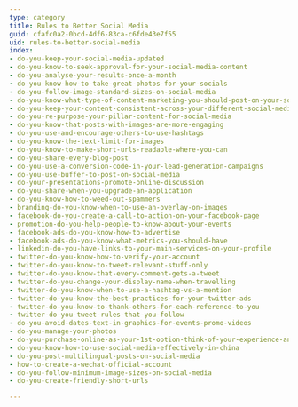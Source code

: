 ```yaml
---
type: category
title: Rules to Better Social Media
guid: cfafc0a2-0bcd-4df6-83ca-c6fde43e7f55
uid: rules-to-better-social-media
index:
- do-you-keep-your-social-media-updated
- do-you-know-to-seek-approval-for-your-social-media-content
- do-you-analyse-your-results-once-a-month
- do-you-know-how-to-take-great-photos-for-your-socials
- do-you-follow-image-standard-sizes-on-social-media
- do-you-know-what-type-of-content-marketing-you-should-post-on-your-socials
- do-you-keep-your-content-consistent-across-your-different-social-media-platforms
- do-you-re-purpose-your-pillar-content-for-social-media
- do-you-know-that-posts-with-images-are-more-engaging
- do-you-use-and-encourage-others-to-use-hashtags
- do-you-know-the-text-limit-for-images
- do-you-know-to-make-short-urls-readable-where-you-can
- do-you-share-every-blog-post
- do-you-use-a-conversion-code-in-your-lead-generation-campaigns
- do-you-use-buffer-to-post-on-social-media
- do-your-presentations-promote-online-discussion
- do-you-share-when-you-upgrade-an-application
- do-you-know-how-to-weed-out-spammers
- branding-do-you-know-when-to-use-an-overlay-on-images
- facebook-do-you-create-a-call-to-action-on-your-facebook-page
- promotion-do-you-help-people-to-know-about-your-events
- facebook-ads-do-you-know-how-to-advertise
- facebook-ads-do-you-know-what-metrics-you-should-have
- linkedin-do-you-have-links-to-your-main-services-on-your-profile
- twitter-do-you-know-how-to-verify-your-account
- twitter-do-you-know-to-tweet-relevant-stuff-only
- twitter-do-you-know-that-every-comment-gets-a-tweet
- twitter-do-you-change-your-display-name-when-travelling
- twitter-do-you-know-when-to-use-a-hashtag-vs-a-mention
- twitter-do-you-know-the-best-practices-for-your-twitter-ads
- twitter-do-you-know-to-thank-others-for-each-reference-to-you
- twitter-do-you-tweet-rules-that-you-follow
- do-you-avoid-dates-text-in-graphics-for-events-promo-videos
- do-you-manage-your-photos
- do-you-purchase-online-as-your-1st-option-think-of-your-experience-and-have-a-voice
- do-you-know-how-to-use-social-media-effectively-in-china
- do-you-post-multilingual-posts-on-social-media
- how-to-create-a-wechat-official-account
- do-you-follow-minimum-image-sizes-on-social-media
- do-you-create-friendly-short-urls

---
```

<p>​​​<br></p>


